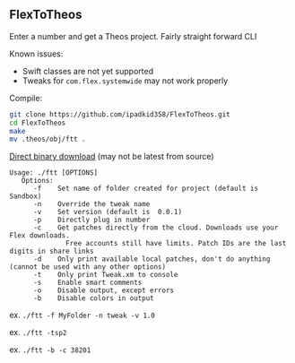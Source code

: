 ## FlexToTheos 

Enter a number and get a Theos project. Fairly straight forward CLI

Known issues: 
 - Swift classes are not yet supported
 - Tweaks for `com.flex.systemwide` may not work properly

Compile:
```bash
git clone https://github.com/ipadkid358/FlexToTheos.git
cd FlexToTheos
make
mv .theos/obj/ftt .
```

[Direct binary download](http://ipadkid.cf/scripts/ftt) (may not be latest from source) 

```
Usage: ./ftt [OPTIONS]
   Options:
      -f    Set name of folder created for project (default is Sandbox)
      -n    Override the tweak name
      -v    Set version (default is  0.0.1)
      -p    Directly plug in number
      -c    Get patches directly from the cloud. Downloads use your Flex downloads.
              Free accounts still have limits. Patch IDs are the last digits in share links
      -d    Only print available local patches, don't do anything (cannot be used with any other options)
      -t    Only print Tweak.xm to console
      -s    Enable smart comments
      -o    Disable output, except errors
      -b    Disable colors in output
```
ex. `./ftt -f MyFolder -n tweak -v 1.0` 

ex. `./ftt -tsp2`

ex. `./ftt -b -c 38201`
